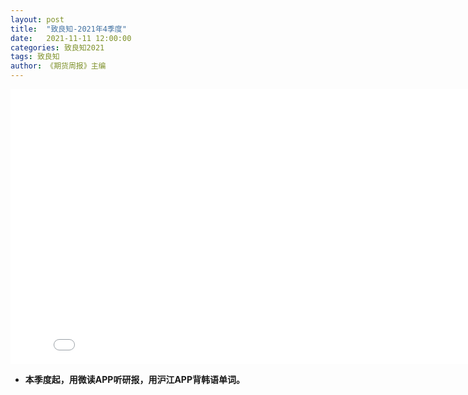 ```yaml
---
layout: post
title:  "致良知-2021年4季度"
date:   2021-11-11 12:00:00
categories: 致良知2021
tags: 致良知
author: 《期货周报》主编
---
```


<iframe frameborder="0" width="825" height="440" iframe src="//player.bilibili.com/player.html?aid=66632445&bvid=BV1N4411y7Vr&cid=115558961&page=1" scrolling="no" border="0" frameborder="no" framespacing="0" allowfullscreen="true"> </iframe>

* **本季度起，用微读APP听研报，用沪江APP背韩语单词。**
